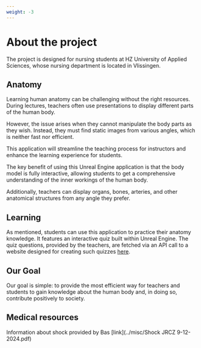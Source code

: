 ```yaml
---
weight: -3
---
```


# About the project

The project is designed for nursing students at HZ University of Applied Sciences, whose nursing department is located in Vlissingen.

## Anatomy

Learning human anatomy can be challenging without the right resources. During lectures, teachers often use presentations to display different parts of the human body. 

However, the issue arises when they cannot manipulate the body parts as they wish. Instead, they must find static images from various angles, which is neither fast nor efficient.

This application will streamline the teaching process for instructors and enhance the learning experience for students.

The key benefit of using this Unreal Engine application is that the body model is fully interactive, allowing students to get a comprehensive understanding of the inner workings of the human body. 

Additionally, teachers can display organs, bones, arteries, and other anatomical structures from any angle they prefer.

## Learning

As mentioned, students can use this application to practice their anatomy knowledge. It features an interactive quiz built within Unreal Engine. The quiz questions, provided by the teachers, are fetched via an API call to a website designed for creating such quizzes [here]().

## Our Goal

Our goal is simple: to provide the most efficient way for teachers and students to gain knowledge about the human body and, in doing so, contribute positively to society.

## Medical resources 

Information about shock provided by Bas [link](../misc/Shock JRCZ 9-12-2024.pdf)